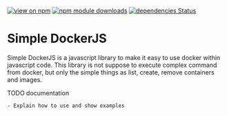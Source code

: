 [![view on npm](https://img.shields.io/npm/v/simple-dockerjs.svg)](https://www.npmjs.org/package/simple-dockerjs)
[![npm module downloads](https://img.shields.io/npm/dt/simple-dockerjs.svg)](https://www.npmjs.org/package/simple-dockerjs)
[![dependencies Status](https://david-dm.org/alencarrh/simple-dockerjs/status.svg)](https://david-dm.org/alencarrh/simple-dockerjs)

# Simple DockerJS

Simple DockerJS is a javascript library to make it easy to use docker within javascript code. This library is not suppose to execute complex command from docker, but only the simple things as list, create, remove containers and images.


TODO documentation

    - Explain how to use and show examples